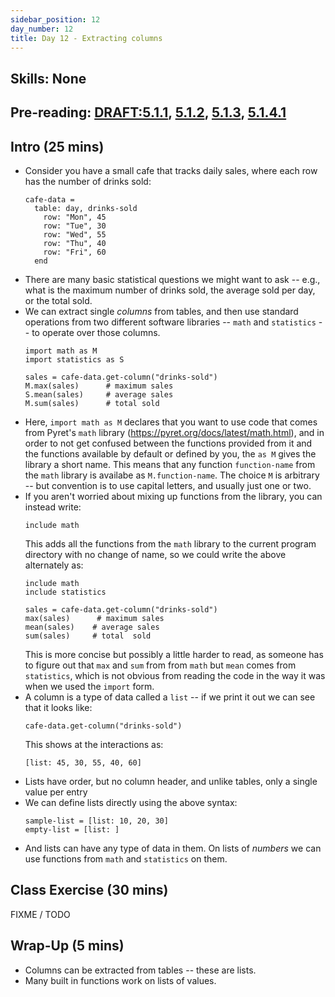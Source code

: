 ```yaml
---
sidebar_position: 12
day_number: 12
title: Day 12 - Extracting columns
---
```


## Skills: None

## Pre-reading: [DRAFT:5.1.1](https://dbp.io/static/dcic/tables-to-lists.html#%28part._table-stat-qs%29), [5.1.2](https://dcic-world.org/2024-09-03/tables-to-lists.html#%28part._.Extracting_a_.Column_from_a_.Table%29), [5.1.3](https://dcic-world.org/2024-09-03/tables-to-lists.html#%28part._.Understanding_.Lists%29), [5.1.4.1](https://dcic-world.org/2024-09-03/tables-to-lists.html#(part._.Built-.In_.Operations_on_.Lists_of_.Numbers))

## Intro (25 mins)
- Consider you have a small cafe that tracks daily sales, where each row has the
  number of drinks sold:
  ```pyret
  cafe-data =
    table: day, drinks-sold
      row: "Mon", 45
      row: "Tue", 30
      row: "Wed", 55
      row: "Thu", 40
      row: "Fri", 60
    end
  ```
- There are many basic statistical questions we might want to ask -- e.g., what
  is the maximum number of drinks sold, the average sold per day, or the total
  sold.
- We can extract single _columns_ from tables, and then use standard
  operations from two different software libraries -- `math` and `statistics`
  -- to operate over those columns. 
  ```pyret
  import math as M
  import statistics as S

  sales = cafe-data.get-column("drinks-sold")
  M.max(sales)      # maximum sales
  S.mean(sales)     # average sales
  M.sum(sales)      # total sold
  ```
- Here, `import math as M` declares that you want to use code that comes from
  Pyret's `math` library (https://pyret.org/docs/latest/math.html), and in order
  to not get confused between the functions provided from it and the functions
  available by default or defined by you, the `as M` gives the library a short
  name. This means that any function `function-name` from the `math` library is
  availabe as `M.function-name`. The choice `M` is arbitrary -- but convention
  is to use capital letters, and usually just one or two.
- If you aren't worried about mixing up functions from the library, you can
  instead write:
  ```pyret
  include math
  ```
  This adds all the functions from the `math` library to the current program directory 
  with no change of name, so we could write the above alternately as:
  ```pyret
  include math
  include statistics

  sales = cafe-data.get-column("drinks-sold")
  max(sales)      # maximum sales
  mean(sales)    # average sales
  sum(sales)     # total  sold
  ```
  This is more concise but possibly a little harder to read, as someone has 
  to figure out that `max` and `sum` from from `math` but `mean` comes from `statistics`, 
  which is not obvious from reading the code in the way it was when we used 
  the `import` form.
- A column is a type of data called a `list` -- if we print it out we can see
  that it looks like:
  ```pyret
  cafe-data.get-column("drinks-sold")
  ```
  This shows at the interactions as:
  ```pyret
  [list: 45, 30, 55, 40, 60]
  ```
- Lists have order, but no column header, and unlike tables, only a single value
  per entry
- We can define lists directly using the above syntax:
  ```pyret
  sample-list = [list: 10, 20, 30]
  empty-list = [list: ]
  ```
- And lists can have any type of data in them. On lists of _numbers_ we can use
  functions from `math` and `statistics` on them. 
  
  
## Class Exercise (30 mins)

FIXME / TODO


## Wrap-Up (5 mins)
- Columns can be extracted from tables -- these are lists. 
- Many built in functions work on lists of values.

